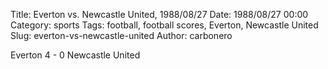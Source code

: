Title: Everton vs. Newcastle United, 1988/08/27
Date: 1988/08/27 00:00
Category: sports
Tags: football, football scores, Everton, Newcastle United
Slug: everton-vs-newcastle-united
Author: carbonero


Everton 4 - 0 Newcastle United

